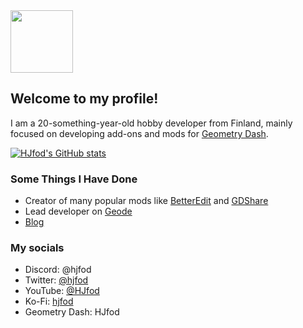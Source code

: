 <img src="https://avatars.githubusercontent.com/u/60038575?v=4" width="100"/>

## Welcome to my profile!

I am a 20-something-year-old hobby developer from Finland, mainly focused on developing add-ons and mods for [Geometry Dash](https://store.steampowered.com/app/322170/Geometry_Dash/).

[![HJfod's GitHub stats](https://github-readme-stats.vercel.app/api?username=hjfod&count_private=true&show_icons=true&theme=radical)](https://github.com/anuraghazra/github-readme-stats)

### Some Things I Have Done

 * Creator of many popular mods like [BetterEdit](https://github.com/HJfod/BetterEdit) and [GDShare](https://github.com/HJfod/GDShare-mod)
 * Lead developer on [Geode](https://github.com/geode-sdk/geode)
 * [Blog](https://hjfod.github.io/blog)

### My socials

 * Discord: @hjfod
 * Twitter: [@hjfod](https://twitter.com/hjfod)
 * YouTube: [@HJfod](https://youtube.com/@hjfod)
 * Ko-Fi: [hjfod](https://ko-fi.com/hjfod)
 * Geometry Dash: HJfod
